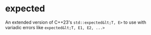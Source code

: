 # expected
An extended version of C++23's `std::expected&lt;T, E>` to use with variadic errors like `expected&lt;T, E1, E2, ...>`
